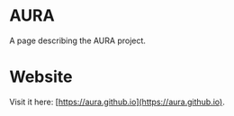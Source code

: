 # AURA
A page describing the AURA project.

# Website
Visit it here: [https://aura.github.io](https://aura.github.io).
